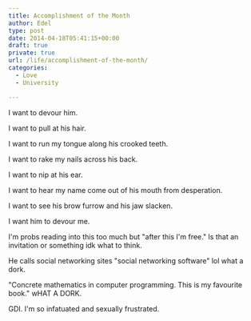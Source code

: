 ```yaml
---
title: Accomplishment of the Month
author: Edel
type: post
date: 2014-04-18T05:41:15+00:00
draft: true
private: true
url: /life/accomplishment-of-the-month/
categories:
  - Love
  - University

---
```

I want to devour him.
  
I want to pull at his hair.
  
I want to run my tongue along his crooked teeth.
  
I want to rake my nails across his back.
  
I want to nip at his ear.
  
I want to hear my name come out of his mouth from desperation.
  
I want to see his brow furrow and his jaw slacken.
  
I want him to devour me.

I'm probs reading into this too much but "after this I'm free." Is that an invitation or something idk what to think.

He calls social networking sites "social networking software" lol what a dork.

"Concrete mathematics in computer programming. This is my favourite book." wHAT A DORK.

GDI. I'm so infatuated and sexually frustrated.


